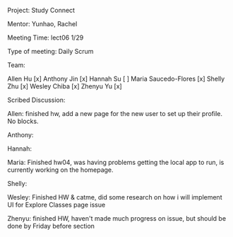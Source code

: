 Project: Study Connect

Mentor: Yunhao, Rachel

Meeting Time: lect06 1/29

Type of meeting: Daily Scrum

Team:

Allen Hu [x] Anthony Jin [x] Hannah Su [ ] Maria Saucedo-Flores [x] Shelly Zhu [x] Wesley Chiba [x] Zhenyu Yu [x]

Scribed Discussion:

Allen: finished hw, add a new page for the new user to set up their profile. No blocks. 

Anthony: 

Hannah: 

Maria: Finished hw04, was having problems getting the local app to run, is currently working on the homepage.

Shelly: 

Wesley: Finished HW & catme, did some research on how i will implement UI for Explore Classes page issue

Zhenyu: finished HW, haven't made much progress on issue, but should be done by Friday before section
